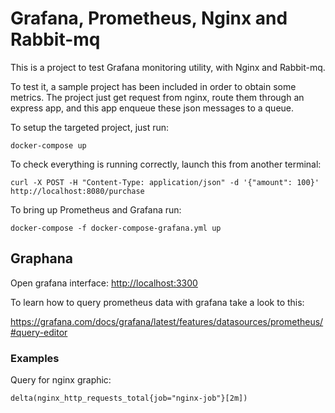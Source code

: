 # Grafana, Prometheus, Nginx and Rabbit-mq

This is a project to test Grafana monitoring utility, with Nginx and Rabbit-mq.

To test it, a sample project has been included in order to obtain some metrics. The project just get request from nginx, route them through an express app, and this app enqueue these json messages to a queue.

To setup the targeted project, just run: 

```
docker-compose up
```

To check everything is running correctly, launch this from another terminal:

```
curl -X POST -H "Content-Type: application/json" -d '{"amount": 100}' http://localhost:8080/purchase
```

To bring up Prometheus and Grafana run:

```
docker-compose -f docker-compose-grafana.yml up
```

## Graphana

Open grafana interface: [http://localhost:3300](http://localhost:3300)

To learn how to query prometheus data with grafana take a look to this:

https://grafana.com/docs/grafana/latest/features/datasources/prometheus/#query-editor

### Examples

Query for nginx graphic:

```
delta(nginx_http_requests_total{job="nginx-job"}[2m])
```


